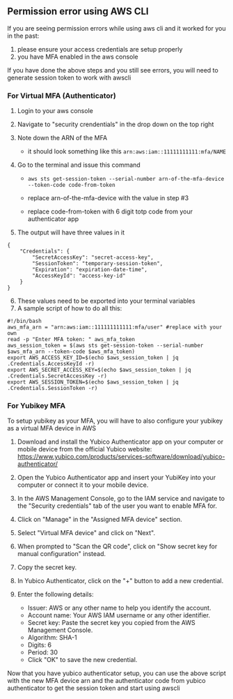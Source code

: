 ## Permission error using AWS CLI

If you are seeing permission errors while using aws cli and it worked for you in the past:

1. please ensure your access credentials are setup properly
2. you have MFA enabled in the aws console

If you have done the above steps and you still see errors, you will need to generate session token to work with awscli

### For Virtual MFA (Authenticator)

1. Login to your aws console
2. Navigate to "security crendentials" in the drop down on the top right
3. Note down the ARN of the MFA
   - it should look something like this `arn:aws:iam::11111111111:mfa/NAME`
4. Go to the terminal and issue this command

   - `aws sts get-session-token --serial-number arn-of-the-mfa-device --token-code code-from-token`

   - replace arn-of-the-mfa-device with the value in step #3
   - replace code-from-token with 6 digit totp code from your authenticator app

5. The output will have three values in it

```
{
    "Credentials": {
        "SecretAccessKey": "secret-access-key",
        "SessionToken": "temporary-session-token",
        "Expiration": "expiration-date-time",
        "AccessKeyId": "access-key-id"
    }
}
```

6. These values need to be exported into your terminal variables
7. A sample script of how to do all this:

```
#!/bin/bash
aws_mfa_arn = "arn:aws:iam::111111111111:mfa/user" #replace with your own
read -p "Enter MFA token: " aws_mfa_token
aws_session_token = $(aws sts get-session-token --serial-number $aws_mfa_arn --token-code $aws_mfa_token)
export AWS_ACCESS_KEY_ID=$(echo $aws_session_token | jq .Credentials.AccessKeyId -r)
export AWS_SECRET_ACCESS_KEY=$(echo $aws_session_token | jq .Credentials.SecretAccessKey -r)
export AWS_SESSION_TOKEN=$(echo $aws_session_token | jq .Credentials.SessionToken -r)
```

### For Yubikey MFA
To setup yubikey as your MFA, you will have to also configure your yubikey as a virtual MFA device in AWS

 1. Download and install the Yubico Authenticator app on your computer or mobile device from the official Yubico website: https://www.yubico.com/products/services-software/download/yubico-authenticator/

 2. Open the Yubico Authenticator app and insert your YubiKey into your computer or connect it to your mobile device.

 3. In the AWS Management Console, go to the IAM service and navigate to the "Security credentials" tab of the user you want to enable MFA for.

 4. Click on "Manage" in the "Assigned MFA device" section.

 5. Select "Virtual MFA device" and click on "Next".

 6. When prompted to "Scan the QR code", click on "Show secret key for manual configuration" instead.

 7. Copy the secret key.

 8. In Yubico Authenticator, click on the "+" button to add a new credential.

 9. Enter the following details:

      - Issuer: AWS or any other name to help you identify the account.
      - Account name: Your AWS IAM username or any other identifier.
      - Secret key: Paste the secret key you copied from the AWS Management Console.
      - Algorithm: SHA-1
      - Digits: 6
      - Period: 30
      - Click "OK" to save the new credential.

Now that you have yubico authenticator setup, you can use the above script with the new MFA device arn and the authenticator code from yubico authenticator to get the session token and start using awscli
